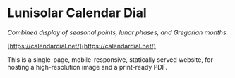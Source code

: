 # Lunisolar Calendar Dial

*Combined display of seasonal points, lunar phases, and Gregorian months.*

[https://calendardial.net/](https://calendardial.net/)

This is a single-page, mobile-responsive, statically served website, for hosting a high-resolution image and a print-ready PDF.
